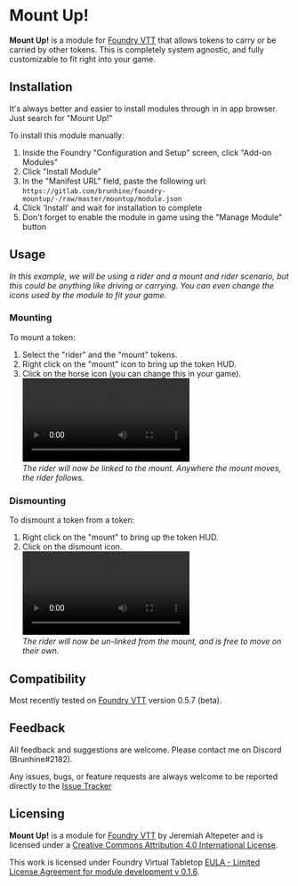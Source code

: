 
# Mount Up!
**Mount Up!** is a module for [Foundry VTT](https://foundryvtt.com/ "Foundry VTT") that allows tokens to carry or be carried by other tokens. This is completely system agnostic, and fully customizable to fit right into your game.

## Installation
It's always better and easier to install modules through in in app browser. Just search for "Mount Up!"

To install this module manually:
1. Inside the Foundry "Configuration and Setup" screen, click "Add-on Modules"
2. Click "Install Module"
3. In the "Manifest URL" field, paste the following url:
`https://gitlab.com/brunhine/foundry-mountup/-/raw/master/mountup/module.json`
4. Click 'Install' and wait for installation to complete
5. Don't forget to enable the module in game using the "Manage Module" button

## Usage
*In this example, we will be using a rider and a mount and rider scenario, but this could be anything like driving or carrying. You can even change the icons used by the module to fit your game.* 

### Mounting
To mount a token:
1. Select the "rider" and the "mount" tokens.
2. Right click on the "mount" icon to bring up the token HUD.
3. Click on the horse icon (you can change this in your game).\
![mount example](/examples/mount-example.webm)\
*The rider will now be linked to the mount. Anywhere the mount moves, the rider follows.*

### Dismounting
To dismount a token from a token:
1. Right click on the "mount" to bring up the token HUD. 
2. Click on the dismount icon.\
![dismount example](/examples/dismount-example.webm)\
*The rider will now be un-linked from the mount, and is free to move on their own.*



## Compatibility
Most recently tested on [Foundry VTT](https://foundryvtt.com/ "Foundry VTT") version 0.5.7 (beta).

## Feedback
All feedback and suggestions are welcome. Please contact me on Discord (Brunhine#2182).

Any issues, bugs, or feature requests are always welcome to be reported directly to the [Issue Tracker]([https://gitlab.com/brunhine/foundry-mountup/-/issues](https://gitlab.com/brunhine/foundry-mountup/-/issues) "Issue Tracker")

## Licensing
**Mount Up!** is a module for [Foundry VTT](https://foundryvtt.com/ "Foundry VTT") by Jeremiah Altepeter and is licensed under a [Creative Commons Attribution 4.0 International License](http://creativecommons.org/licenses/by/4.0/).

This work is licensed under Foundry Virtual Tabletop [EULA - Limited License Agreement for module development v 0.1.6](https://foundryvtt.com/article/license/).